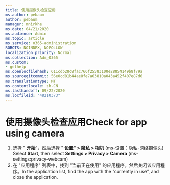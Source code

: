 ```yaml
---
title: 使用摄像头检查应用
ms.author: pebaum
author: pebaum
manager: mnirkhe
ms.date: 04/21/2020
ms.audience: Admin
ms.topic: article
ms.service: o365-administration
ROBOTS: NOINDEX, NOFOLLOW
localization_priority: Normal
ms.collection: Adm_O365
ms.custom:
- gethelp
ms.openlocfilehash: 611cdb28c8fac766f25583100e28854149b8f79a
ms.sourcegitcommit: 56e0cd81b44ae8fe7a63810a043a452f407e87d6
ms.translationtype: MT
ms.contentlocale: zh-CN
ms.lasthandoff: 09/22/2020
ms.locfileid: "48210373"
---
```

# <a name="check-for-app-using-camera"></a><span data-ttu-id="d55b7-102">使用摄像头检查应用</span><span class="sxs-lookup"><span data-stu-id="d55b7-102">Check for app using camera</span></span>

1. <span data-ttu-id="d55b7-103">选择 " **开始**"，然后选择 " **设置" > 隐私 > 相机** (ms-设置：隐私-网络摄像头) </span><span class="sxs-lookup"><span data-stu-id="d55b7-103">Select **Start**, then select **Settings > Privacy > Camera** (ms-settings:privacy-webcam)</span></span>
2. <span data-ttu-id="d55b7-104">在 "应用程序" 列表中，找到 "当前正在使用" 的应用程序，然后关闭该应用程序。</span><span class="sxs-lookup"><span data-stu-id="d55b7-104">In the application list, find the app with the “currently in use”, and close the application.</span></span>
